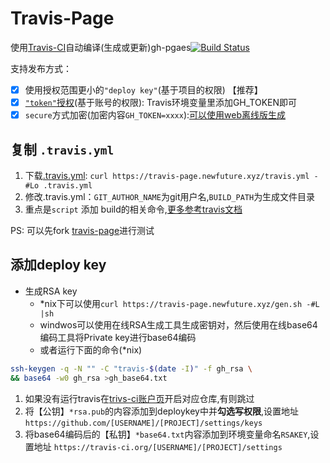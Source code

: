 Travis-Page
===================

使用[Travis-CI](https://travis-ci.org)自动编译(生成或更新)gh-pgaes[![Build Status](https://travis-ci.org/NewFuture/travis-page.svg?branch=master)](https://travis-ci.org/NewFuture/travis-page)

支持发布方式：

* [x] 使用授权范围更小的`"deploy key"`(基于项目的权限) 【推荐】
* [x] [`"token"`授权](https://github.com/settings/tokens)(基于账号的权限): Travis环境变量里添加GH_TOKEN即可 
* [x] `secure`方式加密(加密内容`GH_TOKEN=xxxx`):[可以使用web离线版生成](http://rkh.github.io/travis-encrypt/public/)

## 复制 `.travis.yml`

1. 下载[.travis.yml](https://github.com/NewFuture/travis-page/blob/master/.travis.yml): `curl https://travis-page.newfuture.xyz/travis.yml -#Lo .travis.yml`
2. 修改.travis.yml：`GIT_AUTHOR_NAME`为git用户名,`BUILD_PATH`为生成文件目录
3. 重点是`script` 添加 build的相关命令,[更多参考travis文档](https://docs.travis-ci.com/user/customizing-the-build/)

PS: 可以先fork [travis-page](https://github.com/NewFuture/travis-page#fork-destination-box)进行测试

## 添加deploy key

- 生成RSA key
  * \*nix下可以使用`curl https://travis-page.newfuture.xyz/gen.sh -#L |sh`
  * windwos可以使用在线RSA生成工具生成密钥对，然后使用在线base64编码工具将Private key进行base64编码
  * 或者运行下面的命令(\*nix)

```bash
ssh-keygen -q -N "" -C "travis-$(date -I)" -f gh_rsa \
&& base64 -w0 gh_rsa >gh_base64.txt
```

1. 如果没有运行travis在[trivs-ci账户页](https://travis-ci.org/profile/)开启对应仓库,有则跳过
2. 将【公钥】`*rsa.pub`的内容添加到deploykey中并**勾选写权限**,设置地址 `https://github.com/[USERNAME]/[PROJECT]/settings/keys`
3. 将base64编码后的【私钥】`*base64.txt`内容添加到环境变量命名`RSAKEY`,设置地址 `https://travis-ci.org/[USERNAME]/[PROJECT]/settings`
